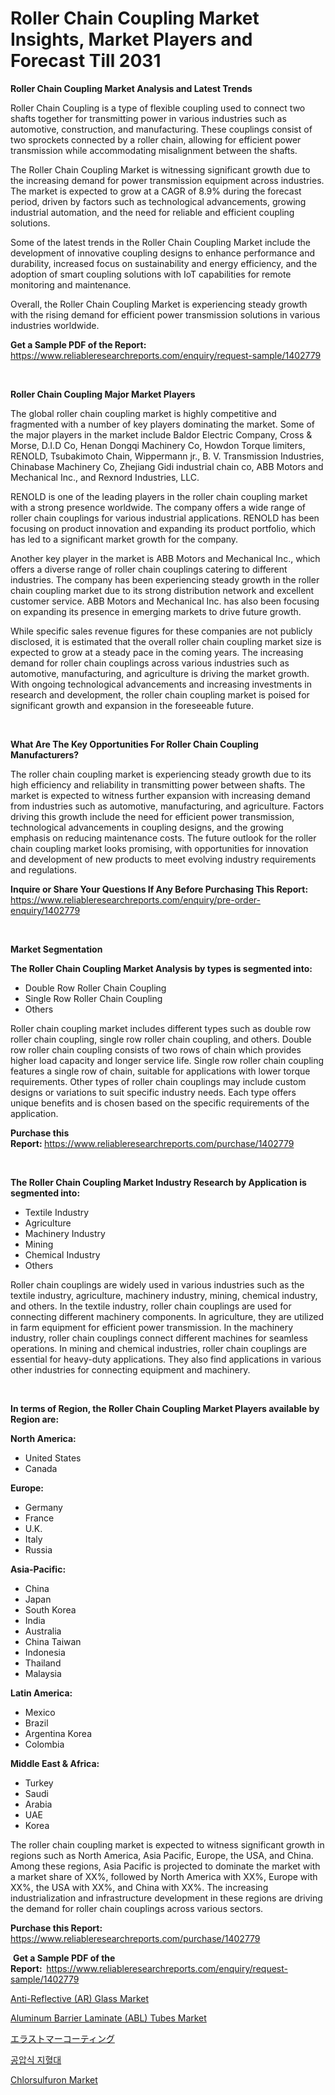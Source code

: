 <p><h1>Roller Chain Coupling Market Insights, Market Players and Forecast Till 2031</h1></p><p><strong>Roller Chain Coupling Market Analysis and Latest Trends</strong></p>
<p><p>Roller Chain Coupling is a type of flexible coupling used to connect two shafts together for transmitting power in various industries such as automotive, construction, and manufacturing. These couplings consist of two sprockets connected by a roller chain, allowing for efficient power transmission while accommodating misalignment between the shafts.</p><p>The Roller Chain Coupling Market is witnessing significant growth due to the increasing demand for power transmission equipment across industries. The market is expected to grow at a CAGR of 8.9% during the forecast period, driven by factors such as technological advancements, growing industrial automation, and the need for reliable and efficient coupling solutions.</p><p>Some of the latest trends in the Roller Chain Coupling Market include the development of innovative coupling designs to enhance performance and durability, increased focus on sustainability and energy efficiency, and the adoption of smart coupling solutions with IoT capabilities for remote monitoring and maintenance.</p><p>Overall, the Roller Chain Coupling Market is experiencing steady growth with the rising demand for efficient power transmission solutions in various industries worldwide.</p></p>
<p><strong>Get a Sample PDF of the Report:&nbsp;</strong> <a href="https://www.reliableresearchreports.com/enquiry/request-sample/1402779">https://www.reliableresearchreports.com/enquiry/request-sample/1402779</a></p>
<p>&nbsp;</p>
<p><strong>Roller Chain Coupling Major Market Players</strong></p>
<p><p>The global roller chain coupling market is highly competitive and fragmented with a number of key players dominating the market. Some of the major players in the market include Baldor Electric Company, Cross & Morse, D.I.D Co, Henan Dongqi Machinery Co, Howdon Torque limiters, RENOLD, Tsubakimoto Chain, Wippermann jr., B. V. Transmission Industries, Chinabase Machinery Co, Zhejiang Gidi industrial chain co, ABB Motors and Mechanical Inc., and Rexnord Industries, LLC.</p><p>RENOLD is one of the leading players in the roller chain coupling market with a strong presence worldwide. The company offers a wide range of roller chain couplings for various industrial applications. RENOLD has been focusing on product innovation and expanding its product portfolio, which has led to a significant market growth for the company.</p><p>Another key player in the market is ABB Motors and Mechanical Inc., which offers a diverse range of roller chain couplings catering to different industries. The company has been experiencing steady growth in the roller chain coupling market due to its strong distribution network and excellent customer service. ABB Motors and Mechanical Inc. has also been focusing on expanding its presence in emerging markets to drive future growth.</p><p>While specific sales revenue figures for these companies are not publicly disclosed, it is estimated that the overall roller chain coupling market size is expected to grow at a steady pace in the coming years. The increasing demand for roller chain couplings across various industries such as automotive, manufacturing, and agriculture is driving the market growth. With ongoing technological advancements and increasing investments in research and development, the roller chain coupling market is poised for significant growth and expansion in the foreseeable future.</p></p>
<p>&nbsp;</p>
<p><strong>What Are The Key Opportunities For Roller Chain Coupling Manufacturers?</strong></p>
<p><p>The roller chain coupling market is experiencing steady growth due to its high efficiency and reliability in transmitting power between shafts. The market is expected to witness further expansion with increasing demand from industries such as automotive, manufacturing, and agriculture. Factors driving this growth include the need for efficient power transmission, technological advancements in coupling designs, and the growing emphasis on reducing maintenance costs. The future outlook for the roller chain coupling market looks promising, with opportunities for innovation and development of new products to meet evolving industry requirements and regulations.</p></p>
<p><strong>Inquire or Share Your Questions If Any Before Purchasing This Report:</strong> <a href="https://www.reliableresearchreports.com/enquiry/pre-order-enquiry/1402779">https://www.reliableresearchreports.com/enquiry/pre-order-enquiry/1402779</a></p>
<p>&nbsp;</p>
<p><strong>Market Segmentation</strong></p>
<p><strong>The Roller Chain Coupling Market Analysis by types is segmented into:</strong></p>
<p><ul><li>Double Row Roller Chain Coupling</li><li>Single Row Roller Chain Coupling</li><li>Others</li></ul></p>
<p><p>Roller chain coupling market includes different types such as double row roller chain coupling, single row roller chain coupling, and others. Double row roller chain coupling consists of two rows of chain which provides higher load capacity and longer service life. Single row roller chain coupling features a single row of chain, suitable for applications with lower torque requirements. Other types of roller chain couplings may include custom designs or variations to suit specific industry needs. Each type offers unique benefits and is chosen based on the specific requirements of the application.</p></p>
<p><strong>Purchase this Report:&nbsp;</strong><a href="https://www.reliableresearchreports.com/purchase/1402779">https://www.reliableresearchreports.com/purchase/1402779</a></p>
<p>&nbsp;</p>
<p><strong>The Roller Chain Coupling Market Industry Research by Application is segmented into:</strong></p>
<p><ul><li>Textile Industry</li><li>Agriculture</li><li>Machinery Industry</li><li>Mining</li><li>Chemical Industry</li><li>Others</li></ul></p>
<p><p>Roller chain couplings are widely used in various industries such as the textile industry, agriculture, machinery industry, mining, chemical industry, and others. In the textile industry, roller chain couplings are used for connecting different machinery components. In agriculture, they are utilized in farm equipment for efficient power transmission. In the machinery industry, roller chain couplings connect different machines for seamless operations. In mining and chemical industries, roller chain couplings are essential for heavy-duty applications. They also find applications in various other industries for connecting equipment and machinery.</p></p>
<p>&nbsp;</p>
<p><strong>In terms of Region, the Roller Chain Coupling Market Players available by Region are:</strong></p>
<p>
    <p> <strong> North America: </strong>
        <ul>
            <li>United States</li>
            <li>Canada</li>
        </ul>
        </p> 
    <p> <strong> Europe: </strong>
        <ul>
            <li>Germany</li>
            <li>France</li>
            <li>U.K.</li>
            <li>Italy</li>
            <li>Russia</li>
        </ul>
        </p> 
    <p> <strong> Asia-Pacific: </strong>
        <ul>
            <li>China</li>
            <li>Japan</li>
            <li>South Korea</li>
            <li>India</li>
            <li>Australia</li>
            <li>China Taiwan</li>
            <li>Indonesia</li>
            <li>Thailand</li>
            <li>Malaysia</li>
        </ul>
        </p> 
    <p> <strong> Latin America: </strong>
        <ul>
            <li>Mexico</li>
            <li>Brazil</li>
            <li>Argentina Korea</li>
            <li>Colombia</li>
        </ul>
        </p> 
    <p> <strong> Middle East & Africa: </strong>
        <ul>
            <li>Turkey</li>
            <li>Saudi</li>
            <li>Arabia</li>
            <li>UAE</li>
            <li>Korea</li>
        </ul>
    </p>
    </p>
<p><p>The roller chain coupling market is expected to witness significant growth in regions such as North America, Asia Pacific, Europe, the USA, and China. Among these regions, Asia Pacific is projected to dominate the market with a market share of XX%, followed by North America with XX%, Europe with XX%, the USA with XX%, and China with XX%. The increasing industrialization and infrastructure development in these regions are driving the demand for roller chain couplings across various sectors.</p></p>
<p><strong>Purchase this Report: </strong><a href="https://www.reliableresearchreports.com/purchase/1402779">https://www.reliableresearchreports.com/purchase/1402779</a></p>
<p>&nbsp;<strong>Get a Sample PDF of the Report:&nbsp;&nbsp;</strong><a href="https://www.reliableresearchreports.com/enquiry/request-sample/1402779">https://www.reliableresearchreports.com/enquiry/request-sample/1402779</a></p>
<p><strong></strong></p>
<p><p><a href="https://metal-farmhouse-e95.notion.site/Anti-Reflective-AR-Glass-Market-Size-Growth-Outlook-from-2024-to-2031-projecting-at-Market-s-Tre-a8fed370ea6342cf9173141cefda4573">Anti-Reflective (AR) Glass Market</a></p><p><a href="https://extreme-scabiosa-c81.notion.site/Aluminum-Barrier-Laminate-ABL-Tubes-Market-Research-Report-Forecasted-for-Period-from-2024-2031-9d81ecd8fdb948e09454872de9c0d13e">Aluminum Barrier Laminate (ABL) Tubes Market</a></p><p><a href="https://medium.com/@saboleigh8/%E3%82%A8%E3%83%A9%E3%82%B9%E3%83%88%E3%83%9E%E3%83%BC%E5%A1%97%E6%96%99%E5%B8%82%E5%A0%B4%E3%81%AF-%E5%B8%82%E5%A0%B4%E3%82%B7%E3%82%A7%E3%82%A2-%E3%82%B5%E3%82%A4%E3%82%BA-%E3%81%9D%E3%81%97%E3%81%A62031%E5%B9%B4%E3%81%BE%E3%81%A7%E3%81%AE%E4%BA%88%E6%B8%AC%E3%81%AB%E7%84%A6%E7%82%B9%E3%82%92%E5%BD%93%E3%81%A6%E3%81%A6%E3%81%84%E3%81%BE%E3%81%99-0170ad959ac5">エラストマーコーティング</a></p><p><a href="https://medium.com/@oliverterry66787/%EC%95%95%EB%A0%A5%EC%8B%9D-%ED%84%B4%ED%82%A4%ED%8A%B8-%EC%8B%9C%EC%9E%A5-%EA%B7%9C%EB%AA%A8-%EC%8B%9C%EC%9E%A5-%EC%A0%84%EB%A7%9D-%EB%B0%8F-%EC%8B%9C%EC%9E%A5-%EC%98%88%EC%B8%A1-2024%EB%85%84%EB%B6%80%ED%84%B0-2031%EB%85%84-d663acecd426">공압식 지혈대</a></p><p><a href="https://view.publitas.com/reportprime-1/global-chlorsulfuron-market-size-and-market-trends-insights-and-projections-from-2024-to-2031/">Chlorsulfuron Market</a></p></p>